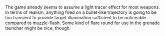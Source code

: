 The game already seems to assume a light tracer effect for most weapons.
In terms of realism, anything fired on a bullet-like trajectory is going
to be too transient to provide target illumination sufficient to be
noticeable compared to muzzle-flash. Some kind of flare round for use in
the grenade launcher might be nice, though.